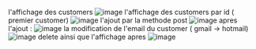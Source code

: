 l'affichage des customers
![image](https://github.com/Reusayoub/Ebank_BackEnd/assets/118600985/ccc154cf-394d-4814-a423-cc378cc48317)
l'affichage des customers par id ( premier customer)
![image](https://github.com/Reusayoub/Ebank_BackEnd/assets/118600985/0b3b2776-5597-4099-a490-56299cf67c42)
l'ajout par la methode post
![image](https://github.com/Reusayoub/Ebank_BackEnd/assets/118600985/19b02095-0a47-4c8b-a161-732498486b9f)
apres l'ajout :
![image](https://github.com/Reusayoub/Ebank_BackEnd/assets/118600985/8ad4dd85-7b2f-449c-a104-3f9355e21df8)
la modification de l'email du customer ( gmail -> hotmail)
![image](https://github.com/Reusayoub/Ebank_BackEnd/assets/118600985/7cf5fe66-881b-468e-b326-6b6627611e9c)
delete ainsi que l'affichage apres
![image](https://github.com/Reusayoub/Ebank_BackEnd/assets/118600985/be092f79-9943-4c0c-aa3a-0a2cc813579b)
